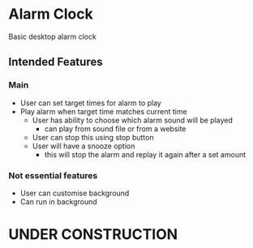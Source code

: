 ﻿# Alarm Clock
Basic desktop alarm clock

## Intended Features
### Main
- User can set target times for alarm to play
- Play alarm when target time matches current time
  - User has ability to choose which alarm sound will be played
    - can play from sound file or from a website
  - User can stop this using stop button
  - User will have a snooze option
    - this will stop the alarm and replay it again after a set amount

### Not essential features
- User can customise background
- Can run in background

# UNDER CONSTRUCTION
